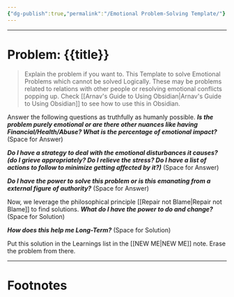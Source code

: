 ```yaml
---
{"dg-publish":true,"permalink":"/Emotional Problem-Solving Template/"}
---
```



---
# Problem: {{title}}
> Explain the problem if you want to. This Template to solve Emotional Problems which cannot be solved Logically. These may be problems related to relations with other people or resolving emotional conflicts popping up. Check [[Arnav's Guide to Using Obsidian\|Arnav's Guide to Using Obsidian]] to see how to use this in Obsidian.

Answer the following questions as truthfully as humanly possible.
***Is the problem purely emotional or are there other nuances like having Financial/Health/Abuse? What is the percentage of emotional impact?***
(Space for Answer)

***Do I have a strategy to deal with the emotional disturbances it causes? (do I grieve appropriately? Do I relieve the stress?  Do I have a list of actions to follow to minimize getting affected by it?)***
(Space for Answer)

***Do I have the power to solve this problem or is this emanating from a external figure of authority?***
(Space for Answer)

Now, we leverage the philosophical principle [[Repair not Blame\|Repair not Blame]] to find solutions.
***What do I have the power to do and change?***
(Space for Solution)

***How does this help me Long-Term?***
(Space for Solution)

Put this solution in the Learnings list in the [[NEW ME\|NEW ME]] note.
Erase the problem from there.

---
# Footnotes